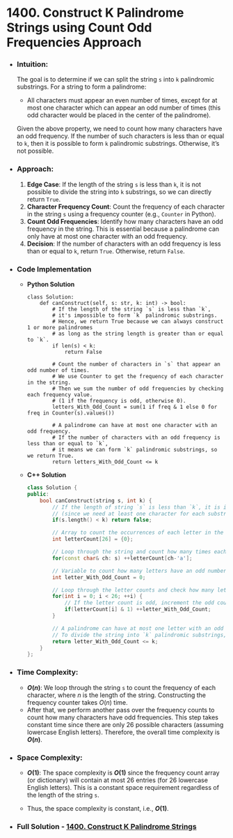 # 1400. Construct K Palindrome Strings using Count Odd Frequencies Approach
- ### Intuition:
    The goal is to determine if we can split the string `s` into `k` palindromic substrings. For a string to form a palindrome:
    - All characters must appear an even number of times, except for at most one character which can appear an odd number of times (this odd character would be placed in the center of the palindrome).

    Given the above property, we need to count how many characters have an odd frequency. If the number of such characters is less than or equal to `k`, then it is possible to form `k` palindromic substrings. Otherwise, it’s not possible.

- ### Approach:
    1. **Edge Case**: If the length of the string `s` is less than `k`, it is not possible to divide the string into `k` substrings, so we can directly return `True`.   
    2. **Character Frequency Count**: Count the frequency of each character in the string `s` using a frequency counter (e.g., `Counter` in Python).
    3. **Count Odd Frequencies**: Identify how many characters have an odd frequency in the string. This is essential because a palindrome can only have at most one character with an odd frequency.   
    4. **Decision**: If the number of characters with an odd frequency is less than or equal to `k`, return `True`. Otherwise, return `False`.

- ### Code Implementation 
    - **Python Solution**
        ```python3 []
        class Solution:
            def canConstruct(self, s: str, k: int) -> bool:
                # If the length of the string `s` is less than `k`, 
                # it's impossible to form `k` palindromic substrings.
                # Hence, we return True because we can always construct 1 or more palindromes 
                # as long as the string length is greater than or equal to `k`.
                if len(s) < k: 
                    return False

                # Count the number of characters in `s` that appear an odd number of times.
                # We use Counter to get the frequency of each character in the string.
                # Then we sum the number of odd frequencies by checking each frequency value.
                # (1 if the frequency is odd, otherwise 0).
                letters_With_Odd_Count = sum(1 if freq & 1 else 0 for freq in Counter(s).values())
                
                # A palindrome can have at most one character with an odd frequency.
                # If the number of characters with an odd frequency is less than or equal to `k`, 
                # it means we can form `k` palindromic substrings, so we return True.
                return letters_With_Odd_Count <= k
        ```
    - **C++ Solution**
        ```cpp []
        class Solution {
        public:
            bool canConstruct(string s, int k) {
                // If the length of string `s` is less than `k`, it is impossible to form `k` substrings
                // (since we need at least one character for each substring)
                if(s.length() < k) return false;

                // Array to count the occurrences of each letter in the string (there are 26 lowercase letters)
                int letterCount[26] = {0};

                // Loop through the string and count how many times each character appears
                for(const char& ch: s) ++letterCount[ch-'a'];

                // Variable to count how many letters have an odd number of occurrences
                int letter_With_Odd_Count = 0;

                // Loop through the letter counts and check how many letters have an odd count
                for(int i = 0; i < 26; ++i) {
                    // If the letter count is odd, increment the odd count
                    if(letterCount[i] & 1) ++letter_With_Odd_Count;
                }

                // A palindrome can have at most one letter with an odd frequency (for the center of the palindrome)
                // To divide the string into `k` palindromic substrings, we need at most `k` odd-count letters
                return letter_With_Odd_Count <= k;
            }
        };
        ```

- ### Time Complexity:
    - **$O(n)$**: We loop through the string `s` to count the frequency of each character, where $n$ is the length of the string. Constructing the frequency counter takes $O(n)$ time. 
    - After that, we perform another pass over the frequency counts to count how many characters have odd frequencies. This step takes constant time since there are only 26 possible characters (assuming lowercase English letters). Therefore, the overall time complexity is **$O(n)$**.

- ### Space Complexity:
    - **$O(1)$**: The space complexity is **$O(1)$** since the frequency count array (or dictionary) will contain at most 26 entries (for 26 lowercase English letters). This is a constant space requirement regardless of the length of the string `s`.

    - Thus, the space complexity is constant, i.e., **$O(1)$**.

- ### Full Solution - [1400. Construct K Palindrome Strings](https://github.com/madiv9820/11_01_2025--1400_Construct_K_Palindrome_Strings/tree/main)